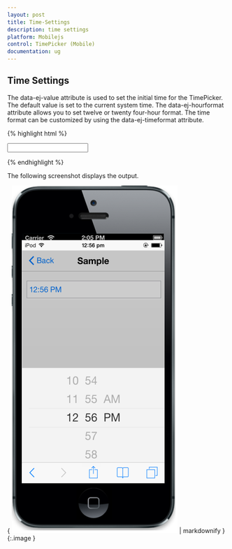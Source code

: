 ```yaml
---
layout: post
title: Time-Settings
description: time settings
platform: Mobilejs
control: TimePicker (Mobile)
documentation: ug
---
```


## Time Settings

The data-ej-value attribute is used to set the initial time for the TimePicker. The default value is set to the current system time. The data-ej-hourformat attribute allows you to set twelve or twenty four-hour format. The time format can be customized by using the data-ej-timeformat attribute.

{% highlight html %}

<input id="timepicker" data-role="ejmtimepicker" data-ej-hourformat="twelve" data-ej-value="12:56 PM" data-ej-timeFormat="hh:mm tt"/>



{% endhighlight %}

The following screenshot displays the output.

{ ![](Time-Settings_images/Time-Settings_img1.png) | markdownify }
{:.image }


